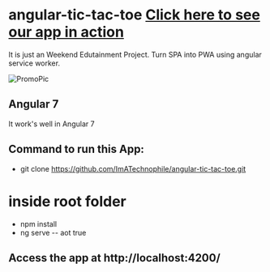 # angular-tic-tac-toe [Click here to see our app in action](https://imatechnophile.github.io/angular-tic-tac-toe/)

It is just an Weekend Edutainment Project. Turn SPA into PWA using angular service worker.

![PromoPic](https://user-images.githubusercontent.com/35361302/84090289-fb43a580-aa0e-11ea-9976-2ad3502ed507.JPG)

## Angular 7

It work's well in Angular 7

## Command to run this App:
* git clone https://github.com/ImATechnophile/angular-tic-tac-toe.git
# inside root folder
* npm install
* ng serve -- aot true

## Access the app at http://localhost:4200/

